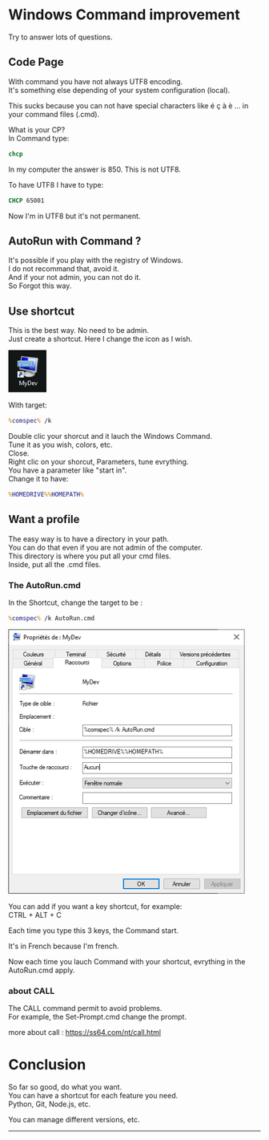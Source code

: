 # Windows Command improvement

Try to answer lots of questions.


## Code Page

With command you have not always UTF8 encoding.\
It's something else depending of your system configuration (local).

This sucks because you can not have special characters like é ç à è ... in your command files (.cmd).

What is your CP?\
In Command type:

``` cmd
chcp
```

In my computer the answer is 850. This is not UTF8.

To have UTF8 I have to type:

``` cmd
CHCP 65001
```

Now I'm in UTF8 but it's not permanent.


## AutoRun with Command ?

It's possible if you play with the registry of Windows.\
I do not recommand that, avoid it.\
And if your not admin, you can not do it.\
So Forgot this way.

## Use shortcut

This is the best way. No need to be admin.\
Just create a shortcut. Here I change the icon as I wish.

![Shortcut image](./pictures/MyShortcut.png "Shortcut example")


With target:

``` cmd
%comspec% /k
``` 

Double clic your shorcut and it lauch the Windows Command.\
Tune it as you wish, colors, etc.\
Close.\
Right clic on your shorcut, Parameters, tune evrything.\
You have a parameter like "start in".\
Change it to have:

``` cmd
%HOMEDRIVE%%HOMEPATH%
```

## Want a profile

The easy way is to have a directory in your path.\
You can do that even if you are not admin of the computer.\
This directory is where you put all your cmd files.\
Inside, put all the .cmd files.

### The AutoRun.cmd

In the Shortcut, change the target to be :

``` cmd
%comspec% /k AutoRun.cmd
``` 


![Shortcut image](./pictures/ShortcupConfig.png "Config shortcut example")

You can add if you want a key shortcut, for example:\
CTRL + ALT + C

Each time you type this 3 keys, the Command start.

It's in French because I'm french.

Now each time you lauch Command with your shortcut, evrything in the AutoRun.cmd apply.

### about CALL

The CALL command permit to avoid problems.\
For example, the Set-Prompt.cmd change the prompt.

more about call : https://ss64.com/nt/call.html


# Conclusion

So far so good, do what you want.\
You can have a shortcut for each feature you need.\
Python, Git, Node.js, etc.

You can manage different versions, etc.
___